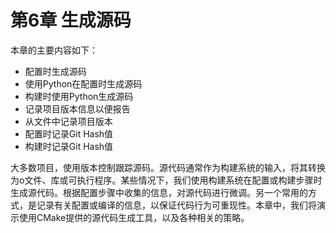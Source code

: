 # 第6章 生成源码

本章的主要内容如下：

* 配置时生成源码
* 使用Python在配置时生成源码
* 构建时使用Python生成源码
* 记录项目版本信息以便报告
* 从文件中记录项目版本
* 配置时记录Git Hash值
* 构建时记录Git Hash值

大多数项目，使用版本控制跟踪源码。源代码通常作为构建系统的输入，将其转换为o文件、库或可执行程序。某些情况下，我们使用构建系统在配置或构建步骤时生成源代码。根据配置步骤中收集的信息，对源代码进行微调。另一个常用的方式，是记录有关配置或编译的信息，以保证代码行为可重现性。本章中，我们将演示使用CMake提供的源代码生成工具，以及各种相关的策略。

